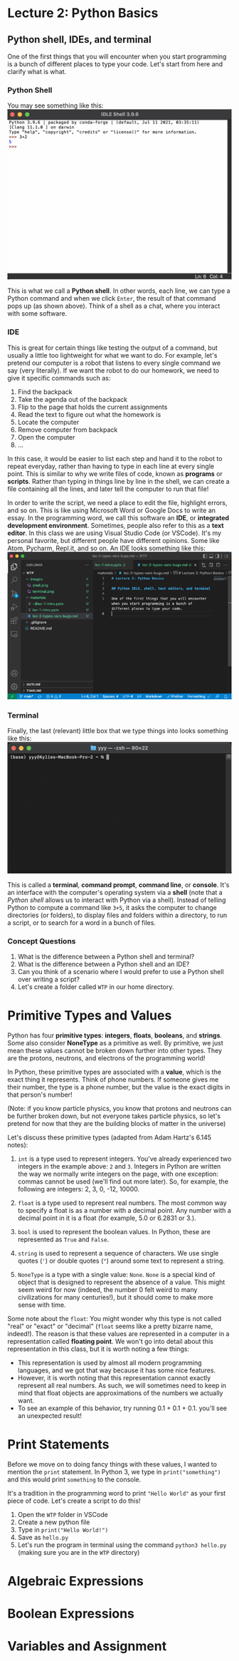 # Lecture 2: Python Basics

## Python shell, IDEs, and terminal

One of the first things that you will encounter when you start programming is a bunch of different places to type your code. Let's start from here and clarify what is what.

### Python Shell

You may see something like this:
![shell](../images/shell-command.png)

This is what we call a **Python shell**. In other words, each line, we can type a Python command and when we click `Enter`, the result of that command pops up (as shown above). Think of a shell as a chat, where you interact with some software.

### IDE

This is great for certain things like testing the output of a command, but usually a little too lightweight for what we want to do. For example, let's pretend our computer is a robot that listens to every single command we say (very literally). If we want the robot to do our homework, we need to give it specific commands such as:

1. Find the backpack
2. Take the agenda out of the backpack
3. Flip to the page that holds the current assignments
4. Read the text to figure out what the homework is
5. Locate the computer
6. Remove computer from backpack
7. Open the computer
8. ...

In this case, it would be easier to list each step and hand it to the robot to repeat everyday, rather than having to type in each line at every single point. This is similar to why we write files of code, known as **programs** or **scripts**. Rather than typing in things line by line in the shell, we can create a file containing all the lines, and later tell the computer to run that file!

In order to write the script, we need a place to edit the file, highlight errors, and so on. This is like using Microsoft Word or Google Docs to write an essay. In the programming word, we call this software an **IDE**, or **integrated development environment**. Sometimes, people also refer to this as a **text editor**. In this class we are using Visual Studio Code (or VSCode). It's my personal favorite, but different people have different opinions. Some like Atom, Pycharm, Repl.it, and so on. An IDE looks something like this:
![VSCode](../images/vscode.png)

### Terminal

Finally, the last (relevant) little box that we type things into looks something like this:
![terminal](../images/terminal.png)

This is called a **terminal**, **command prompt**, **command line**, or **console**. It's an interface with the computer's operating system via a **shell** (note that a _Python shell_ allows us to interact with Python via a shell). Instead of telling Python to compute a command like `3+5`, it asks the computer to change directories (or folders), to display files and folders within a directory, to run a script, or to search for a word in a bunch of files.

### Concept Questions

1. What is the difference between a Python shell and terminal?
2. What is the difference between a Python shell and an IDE?
3. Can you think of a scenario where I would prefer to use a Python shell over writing a script?
4. Let's create a folder called `WTP` in our home directory.

# Primitive Types and Values

Python has four **primitive types**: **integers**, **floats**, **booleans**, and **strings**. Some also consider **NoneType** as a primitive as well. By primitive, we just mean these values cannot be broken down further into other types. They are the protons, neutrons, and electrons of the programming world!

In Python, these primitive types are associated with a **value**, which is the exact thing it represents. Think of phone numbers. If someone gives me their number, the type is a phone number, but the value is the exact digits in that person's number!

(Note: if you know particle physics, you know that protons and neutrons can be further broken down, but not everyone takes particle physics, so let's pretend for now that they are the building blocks of matter in the universe)

Let's discuss these primitive types (adapted from Adam Hartz's 6.145 notes):

1. `int` is a type used to represent integers. You've already experienced two integers in the example above: `2` and `3`. Integers in Python are written the way we normally write integers on the page, with one exception: commas cannot be used (we'll find out more later). So, for example, the following are integers: 2, 3, 0, -12, 10000.

2. `float` is a type used to represent real numbers. The most common way to specify a float is as a number with a decimal point. Any number with a decimal point in it is a float (for example, 5.0 or 6.2831 or 3.).

3. `bool` is used to represent the boolean values. In Python, these are represented as `True` and `False`.

4. `string` is used to represent a sequence of characters. We use single quotes (`'`) or double quotes (`"`) around some text to represent a string.

5. `NoneType` is a type with a single value: `None`. `None` is a special kind of object that is designed to represent the absence of a value. This might seem weird for now (indeed, the number 0 felt weird to many civilizations for many centuries!), but it should come to make more sense with time.

Some note about the `float`:
You might wonder why this type is not called "real" or "exact" or "decimal" (`float` seems like a pretty bizarre name, indeed!). The reason is that these values are represented in a computer in a representation called **floating point**. We won't go into detail about this representation in this class, but it is worth noting a few things:

- This representation is used by almost all modern programming languages, and we got that way because it has some nice features.
- However, it is worth noting that this representation cannot exactly represent all real numbers. As such, we will sometimes need to keep in mind that float objects are approximations of the numbers we actually want.
- To see an example of this behavior, try running 0.1 + 0.1 + 0.1. you'll see an unexpected result!

# Print Statements

Before we move on to doing fancy things with these values, I wanted to mention the `print` statement. In Python 3, we type in `print("something")` and this would print `something` to the console.

It's a tradition in the programming word to print `"Hello World"` as your first piece of code. Let's create a script to do this!

1. Open the `WTP` folder in VSCode
2. Create a new python file
3. Type in `print("Hello World!")`
4. Save as `hello.py`
5. Let's run the program in terminal using the command `python3 hello.py` (making sure you are in the `WTP` directory)

# Algebraic Expressions

# Boolean Expressions

# Variables and Assignment
